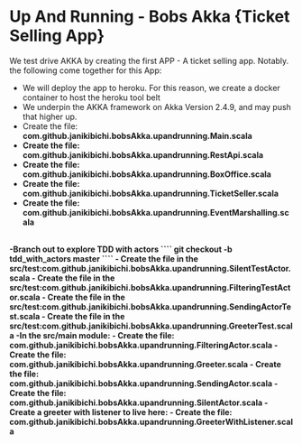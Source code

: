 # Up And Running - Bobs Akka {Ticket Selling App}
We test drive AKKA by creating the first APP - A ticket selling app. Notably. the following come together for this App:
- We will deploy the app to heroku. For this reason, we create a docker container to host the heroku tool belt
- We underpin the AKKA framework on Akka Version 2.4.9, and may push that higher up.
- Create the file: <b>com.github.janikibichi.bobsAkka.upandrunning.Main.scala<b>
- Create the file: <b>com.github.janikibichi.bobsAkka.upandrunning.RestApi.scala<b>
- Create the file: <b>com.github.janikibichi.bobsAkka.upandrunning.BoxOffice.scala<b>
- Create the file: <b>com.github.janikibichi.bobsAkka.upandrunning.TicketSeller.scala<b>
- Create the file: <b>com.github.janikibichi.bobsAkka.upandrunning.EventMarshalling.scala<b>
<br>
-Branch out to explore TDD with actors
````
git checkout -b tdd_with_actors master
````
- Create the file in the src/test:<b>com.github.janikibichi.bobsAkka.upandrunning.SilentTestActor.scala</b>
- Create the file in the src/test:<b>com.github.janikibichi.bobsAkka.upandrunning.FilteringTestActor.scala</b>
- Create the file in the src/test:<b>com.github.janikibichi.bobsAkka.upandrunning.SendingActorTest.scala</b>
- Create the file in the src/test:<b>com.github.janikibichi.bobsAkka.upandrunning.GreeterTest.scala</b>
-In the src/main module:
- Create the file: <b>com.github.janikibichi.bobsAkka.upandrunning.FilteringActor.scala</b>
- Create the file: <b>com.github.janikibichi.bobsAkka.upandrunning.Greeter.scala</b>
- Create the file: <b>com.github.janikibichi.bobsAkka.upandrunning.SendingActor.scala</b>
- Create the file: <b>com.github.janikibichi.bobsAkka.upandrunning.SilentActor.scala</b>
- Create a greeter with listener to live here:
- Create the file: <b>com.github.janikibichi.bobsAkka.upandrunning.GreeterWithListener.scala</b>